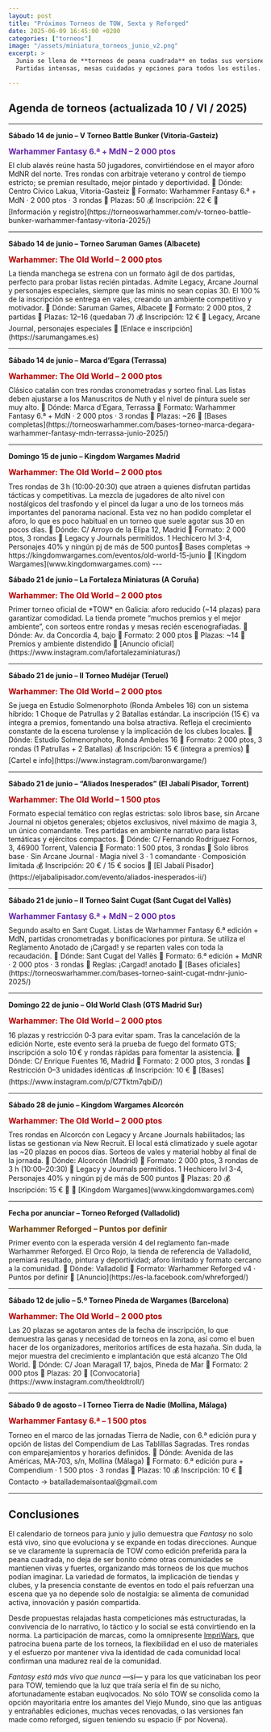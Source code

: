 ```yaml
---
layout: post
title: "Próximos Torneos de TOW, Sexta y Reforged"
date: 2025-06-09 16:45:00 +0200
categories: ["torneos"]
image: "/assets/miniatura_torneos_junio_v2.png"
excerpt: >
  Junio se llena de **torneos de peana cuadrada** en todas sus versiones. Once convocatorias por toda España en los dos fines de semana que quedan del mes. Y, aunque predomina **The Old World**, no faltan eventos para los clásicos de **Sexta Edición** o para **Reforged**, que estrena la 4.ª edición en El Orco Rojo de Valladolid.
  Partidas intensas, mesas cuidadas y opciones para todos los estilos. Revisa el calendario y no te quedes sin plaza.

---
```


## Agenda de torneos (actualizada 10 / VI / 2025)

---

**Sábado 14 de junio – V Torneo Battle Bunker (Vitoria-Gasteiz)**  
<p style="margin:0.15em 0 0.6em; color:#6828a8; font-weight:bold; font-size:1.1em;">
  Warhammer Fantasy 6.ª + MdN – 2 000 ptos
</p>
El club alavés reúne hasta 50 jugadores, convirtiéndose en el mayor aforo MdNR del norte.  
Tres rondas con arbitraje veterano y control de tiempo estricto; se premian resultado, mejor pintado y deportividad.  
📍 Dónde: Centro Cívico Lakua, Vitoria-Gasteiz  
🎯 Formato: Warhammer Fantasy 6.ª + MdN · 2 000 ptos · 3 rondas  
👥 Plazas: 50  
💰 Inscripción: 22 €  
🔗 [Información y registro](https://torneoswarhammer.com/v-torneo-battle-bunker-warhammer-fantasy-vitoria-2025/)

---

**Sábado 14 de junio – Torneo Saruman Games (Albacete)**  
<p style="margin:0.15em 0 0.6em; color:#b30000; font-weight:bold; font-size:1.1em;">
  Warhammer: The Old World – 2 000 ptos
</p>
La tienda manchega se estrena con un formato ágil de dos partidas, perfecto para probar listas recién pintadas.  
Admite Legacy, Arcane Journal y personajes especiales, siempre que las minis no sean copias 3D.  
El 100 % de la inscripción se entrega en vales, creando un ambiente competitivo y motivador.  
📍 Dónde: Saruman Games, Albacete  
🎯 Formato: 2 000 ptos, 2 partidas  
👥 Plazas: 12–16 (quedaban 7)  
💰 Inscripción: 12 €  
📘 Legacy, Arcane Journal, personajes especiales  
🔗 [Enlace e inscripción](https://sarumangames.es)

---

**Sábado 14 de junio – Marca d’Egara (Terrassa)**  
<p style="margin:0.15em 0 0.6em; color:#b30000; font-weight:bold; font-size:1.1em;">
  Warhammer: The Old World – 2 000 ptos
</p>
Clásico catalán con tres rondas cronometradas y sorteo final.  
Las listas deben ajustarse a los Manuscritos de Nuth y el nivel de pintura suele ser muy alto.  
📍 Dónde: Marca d’Egara, Terrassa  
🎯 Formato: Warhammer Fantasy 6.ª + MdN · 2 000 ptos · 3 rondas  
👥 Plazas: ~26  
🔗 [Bases completas](https://torneoswarhammer.com/bases-torneo-marca-degara-warhammer-fantasy-mdn-terrassa-junio-2025/)

---

**Domingo 15 de junio – Kingdom Wargames Madrid**  
<p style="margin:0.15em 0 0.6em; color:#b30000; font-weight:bold; font-size:1.1em;">
  Warhammer: The Old World – 2 000 ptos
</p>
Tres rondas de 3 h (10:00‑20:30) que atraen a quienes disfrutan partidas tácticas y competitivas. La mezcla de jugadores de alto nivel con nostálgicos del trasfondo y el pincel da lugar a uno de los torneos más importantes del panorama nacional.
Esta vez no han podido completar el aforo, lo que es poco habitual en un torneo que suele agotar sus 30 en pocos días.  
📍 Dónde: C/ Arroyo de la Elipa 12, Madrid  
🎯 Formato: 2 000 ptos, 3 rondas  
📘 Legacy y Journals permitidos. 1 Hechicero lvl 3-4, Personajes 40% y ningún pj de más de 500 puntos🔗 Bases completas → https://kingdomwargames.com/eventos/old-world-15-junio
🔗 [Kingdom Wargames](www.kingdomwargames.com)
---

**Sábado 21 de junio – La Fortaleza Miniaturas (A Coruña)**  
<p style="margin:0.15em 0 0.6em; color:#b30000; font-weight:bold; font-size:1.1em;">
  Warhammer: The Old World – 2 000 ptos
</p>
Primer torneo oficial de *TOW* en Galicia: aforo reducido (~14 plazas) para garantizar comodidad.  
La tienda promete “muchos premios y el mejor ambiente”, con sorteos entre rondas y mesas recién escenografiadas.  
📍 Dónde: Av. da Concordia 4, bajo  
🎯 Formato: 2 000 ptos  
👥 Plazas: ~14  
📘 Premios y ambiente distendido  
🔗 [Anuncio oficial](https://www.instagram.com/lafortalezaminiaturas/)

---

**Sábado 21 de junio – II Torneo Mudéjar (Teruel)**  
<p style="margin:0.15em 0 0.6em; color:#b30000; font-weight:bold; font-size:1.1em;">
  Warhammer: The Old World – 2 000 ptos
</p>
Se juega en Estudio Solmenorphoto (Ronda Ambeles 16) con un sistema híbrido: 1 Choque de Patrullas y 2 Batallas estándar.  
La inscripción (15 €) va íntegra a premios, fomentando una bolsa atractiva.  
Refleja el crecimiento constante de la escena turolense y la implicación de los clubes locales.  
📍 Dónde: Estudio Solmenorphoto, Ronda Ambeles 16  
🎯 Formato: 2 000 ptos, 3 rondas (1 Patrullas + 2 Batallas)  
💰 Inscripción: 15 € (íntegra a premios)  
🔗 [Cartel e info](https://www.instagram.com/baronwargame/)

---

**Sábado 21 de junio – “Aliados Inesperados” (El Jabalí Pisador, Torrent)**  
<p style="margin:0.15em 0 0.6em; color:#b30000; font-weight:bold; font-size:1.1em;">
  Warhammer: The Old World – 1 500 ptos
</p>
Formato especial temático con reglas estrictas: solo libros base, sin Arcane Journal ni objetos generales; objetos exclusivos, nivel máximo de magia 3, un único comandante.  
Tres partidas en ambiente narrativo para listas temáticas y ejércitos compactos.  
📍 Dónde: C/ Fernando Rodríguez Fornos, 3, 46900 Torrent, Valencia  
🎯 Formato: 1 500 ptos, 3 rondas  
📘 Solo libros base · Sin Arcane Journal · Magia nivel 3 · 1 comandante · Composición limitada  
💰 Inscripción: 20 € / 15 € socios  
📧 [El Jabalí Pisador](https://eljabalipisador.com/evento/aliados-inesperados-ii/)

---

**Sábado 21 de junio – II Torneo Saint Cugat (Sant Cugat del Vallès)**  
<p style="margin:0.15em 0 0.6em; color:#6828a8; font-weight:bold; font-size:1.1em;">
  Warhammer Fantasy 6.ª + MdN – 2 000 ptos
</p>
Segundo asalto en Sant Cugat. Listas de Warhammer Fantasy 6.ª edición + MdN, partidas cronometradas y bonificaciones por pintura.  
Se utiliza el Reglamento Anotado de ¡Cargad! y se reparten vales con toda la recaudación.  
📍 Dónde: Sant Cugat del Vallès  
🎯 Formato: 6.ª edición + MdNR · 2 000 ptos · 3 rondas  
📘 Reglas: ¡Cargad! anotado  
🔗 [Bases oficiales](https://torneoswarhammer.com/bases-torneo-saint-cugat-mdnr-junio-2025/)

---

**Domingo 22 de junio – Old World Clash (GTS Madrid Sur)**  
<p style="margin:0.15em 0 0.6em; color:#b30000; font-weight:bold; font-size:1.1em;">
  Warhammer: The Old World – 2 000 ptos
</p>
16 plazas y restricción 0‑3 para evitar spam.  
Tras la cancelación de la edición Norte, este evento será la prueba de fuego del formato GTS; inscripción a solo 10 € y rondas rápidas para fomentar la asistencia.  
📍 Dónde: C/ Enrique Fuentes 16, Madrid  
🎯 Formato: 2 000 ptos, 3 rondas  
📘 Restricción 0–3 unidades idénticas  
💰 Inscripción: 10 €  
🔗 [Bases](https://www.instagram.com/p/C7Tktm7qbiD/)

---

**Sábado 28 de junio – Kingdom Wargames Alcorcón**  
<p style="margin:0.15em 0 0.6em; color:#b30000; font-weight:bold; font-size:1.1em;">
  Warhammer: The Old World – 2 000 ptos
</p>
Tres rondas en Alcorcón con Legacy y Arcane Journals habilitados; las listas se gestionan vía New Recruit.  
El local está climatizado y suele agotar las ~20 plazas en pocos días. Sorteos de vales y material hobby al final de la jornada.
📍 Dónde: Alcorcón (Madrid)  
🎯 Formato: 2 000 ptos, 3 rondas de 3 h (10:00–20:30)  
📘 Legacy y Journals permitidos. 1 Hechicero lvl 3-4, Personajes 40% y ningún pj de más de 500 puntos
👥 Plazas: 20  
💰 Inscripción: 15 €  
🔗 🔗 [Kingdom Wargames](www.kingdomwargames.com)

---

**Fecha por anunciar – Torneo Reforged (Valladolid)**  
<p style="margin:0.15em 0 0.6em; color:#6b3e00; font-weight:bold; font-size:1.1em;">
  Warhammer Reforged – Puntos por definir
</p>
Primer evento con la esperada versión 4 del reglamento fan-made Warhammer Reforged.  
El Orco Rojo, la tienda de referencia de Valladolid, premiará resultado, pintura y deportividad; aforo limitado y formato cercano a la comunidad.  
📍 Dónde: Valladolid  
🎯 Formato: Warhammer Reforged v4 · Puntos por definir  
🔗 [Anuncio](https://es-la.facebook.com/whreforged/)

---

**Sábado 12 de julio – 5.º Torneo Pineda de Wargames (Barcelona)**  
<p style="margin:0.15em 0 0.6em; color:#b30000; font-weight:bold; font-size:1.1em;">
  Warhammer: The Old World – 2 000 ptos
</p>
Las 20 plazas se agotaron antes de la fecha de inscripción, lo que demuestra las ganas y necesidad de torneos en la zona, así como el buen hacer de los organizadores, meritorios artífices de esta hazaña. Sin duda, la mejor muestra del crecimiento e implantación que está alcanzo The Old World.  
📍 Dónde: C/ Joan Maragall 17, bajos, Pineda de Mar  
🎯 Formato: 2 000 ptos  
👥 Plazas: 20  
🔗 [Convocatoria](https://www.instagram.com/theoldtroll/)

---

**Sábado 9 de agosto – I Torneo Tierra de Nadie (Mollina, Málaga)**  
<p style="margin:0.15em 0 0.6em; color:#b30000; font-weight:bold; font-size:1.1em;">
  Warhammer Fantasy 6.ª – 1 500 ptos
</p>
Torneo en el marco de las jornadas Tierra de Nadie, con 6.ª edición pura y opción de listas del Compendium de Las Tablillas Sagradas.  
Tres rondas con emparejamientos y horarios definidos.  
📍 Dónde: Avenida de las Américas, MA‑703, s/n, Mollina (Málaga)  
🎯 Formato: 6.ª edición pura + Compendium · 1 500 ptos · 3 rondas  
👥 Plazas: 10  
💰 Inscripción: 10 €  
📧 Contacto → batallademaisontaal@gmail.com

---

## Conclusiones

El calendario de torneos para junio y julio demuestra que *Fantasy* no solo está vivo, sino que evoluciona y se expande en todas direcciones. Aunque se ve claramente la supremacía de TOW como edición preferida para la peana cuadrada, no deja de ser bonito cómo otras comunidades se mantienen vivas y fuertes, organizando más torneos de los que muchos podían imaginar. La variedad de formatos, la implicación de tiendas y clubes, y la presencia constante de eventos en todo el país refuerzan una escena que ya no depende solo de nostalgia: se alimenta de comunidad activa, innovación y pasión compartida.

Desde propuestas relajadas hasta competiciones más estructuradas, la convivencia de lo narrativo, lo táctico y lo social se está convirtiendo en la norma. La participación de marcas, como la omnipresente [ImpriWars](https://impriwars.com), que patrocina buena parte de los torneos, la flexibilidad en el uso de materiales y el esfuerzo por mantener viva la identidad de cada comunidad local confirman una madurez real de la comunidad.

*Fantasy está más vivo que nunca* —sí— y para los que vaticinaban los peor para TOW, temiendo que la luz que traía sería el fin de su nicho, afortunadamente estaban euqivocados. No sólo TOW se consolida como la opción mayoritaria entre los amantes del Viejo Mundo, sino que las antiguas y entrañables ediciones, muchas veces renovadas, o las versiones fan made como reforged, siguen teniendo su espacio (F por Novena).
